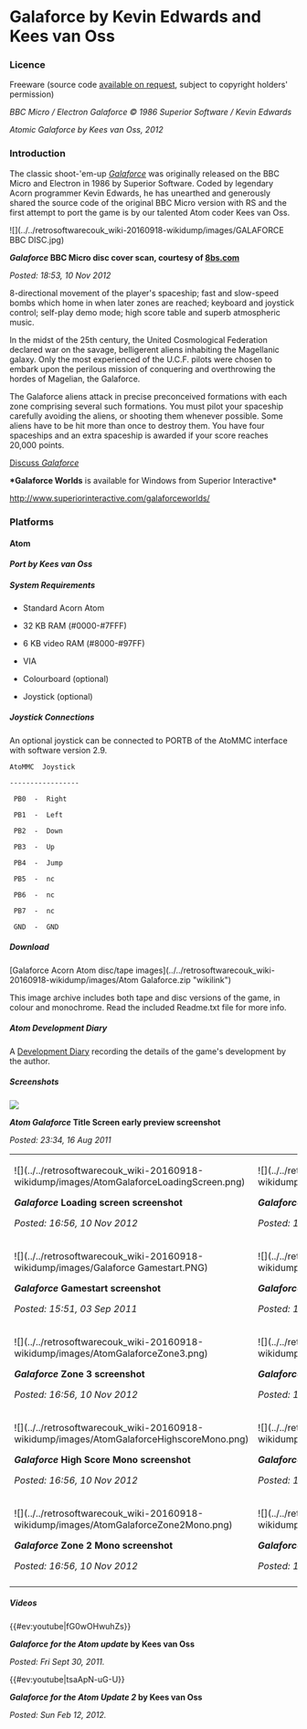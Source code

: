 # Galaforce by Kevin Edwards and Kees van Oss

### Licence

Freeware (source code [available on request](mailto:contact@retrosoftware.co.uk), subject to copyright holders' permission)

_BBC Micro / Electron Galaforce © 1986 Superior Software / Kevin Edwards_

_Atomic Galaforce by Kees van Oss, 2012_

### Introduction

The classic shoot-'em-up _[Galaforce](Galaforce "wikilink")_ was originally released on the BBC Micro and Electron in 1986 by Superior Software. Coded by legendary Acorn programmer Kevin Edwards, he has unearthed and generously shared the source code of the original BBC Micro version with RS and the first attempt to port the game is by our talented Atom coder Kees van Oss.

![](../../retrosoftwarecouk_wiki-20160918-wikidump/images/GALAFORCE BBC DISC.jpg)

**_Galaforce_ BBC Micro disc cover scan, courtesy of [8bs.com](http://www.8bs.com/scans/games/disc/GALAFORCE_BBC_DISC.jpg)**

_Posted: 18:53, 10 Nov 2012_

8-directional movement of the player's spaceship; fast and slow-speed bombs which home in when later zones are reached; keyboard and joystick control; self-play demo mode; high score table and superb atmospheric music.

In the midst of the 25th century, the United Cosmological Federation declared war on the savage, belligerent aliens inhabiting the Magellanic galaxy. Only the most experienced of the U.C.F. pilots were chosen to embark upon the perilous mission of conquering and overthrowing the hordes of Magelian, the Galaforce.

The Galaforce aliens attack in precise preconceived formations with each zone comprising several such formations. You must pilot your spaceship carefully avoiding the aliens, or shooting them whenever possible. Some aliens have to be hit more than once to destroy them. You have four spaceships and an extra spaceship is awarded if your score reaches 20,000 points.

[Discuss _Galaforce_](http://www.retrosoftware.co.uk/forum/viewforum.php?f=78)

**\*Galaforce Worlds** is available for Windows from Superior Interactive\*

<http://www.superiorinteractive.com/galaforceworlds/>

### Platforms

#### Atom

**_Port by Kees van Oss_**

##### System Requirements

- Standard Acorn Atom

- 32 KB RAM (\#0000-\#7FFF)

- 6 KB video RAM (\#8000-\#97FF)

- VIA

<!-- -->

- Colourboard (optional)

- Joystick (optional)

##### Joystick Connections

An optional joystick can be connected to PORTB of the AtoMMC interface with software version 2.9.

`AtoMMC  Joystick`

`-----------------`

` PB0  -  Right`

` PB1  -  Left`

` PB2  -  Down`

` PB3  -  Up`

` PB4  -  Jump`

` PB5  -  nc`

` PB6  -  nc`

` PB7  -  nc`

` GND  -  GND`

##### Download

[Galaforce Acorn Atom disc/tape images](../../retrosoftwarecouk_wiki-20160918-wikidump/images/Atom Galaforce.zip "wikilink")

This image archive includes both tape and disc versions of the game, in colour and monochrome. Read the included Readme.txt file for more info.

##### Atom Development Diary

A [Development Diary](GalaforceAtomDevDiary "wikilink") recording the details of the game's development by the author.

##### Screenshots

![](../../retrosoftwarecouk_wiki-20160918-wikidump/images/AtomGalaforceTitleScreen.png)

**_Atom Galaforce_ Title Screen early preview screenshot**

_Posted: 23:34, 16 Aug 2011_

<table>

<tbody>

<tr class="odd">

<td><p>![](../../retrosoftwarecouk_wiki-20160918-wikidump/images/AtomGalaforceLoadingScreen.png)

<strong><em>Galaforce</em> Loading screen screenshot</strong><br />

<em>Posted: 16:56, 10 Nov 2012</em></p></td>

<td><p>![](../../retrosoftwarecouk_wiki-20160918-wikidump/images/Galaforce Intro.PNG)

<strong><em>Galaforce</em> Intro screenshot</strong><br />

<em>Posted: 16:22, 17 Aug 2011</em></p></td>

<td><p>![](../../retrosoftwarecouk_wiki-20160918-wikidump/images/Galaforce Score.PNG)

<strong><em>Galaforce</em> High Score screenshot</strong><br />

<em>Posted: 16:22, 17 Aug 2011</em></p></td>

</tr>

<tr class="even">

<td><p>![](../../retrosoftwarecouk_wiki-20160918-wikidump/images/Galaforce Gamestart.PNG)

<strong><em>Galaforce</em> Gamestart screenshot</strong><br />

<em>Posted: 15:51, 03 Sep 2011</em></p></td>

<td><p>![](../../retrosoftwarecouk_wiki-20160918-wikidump/images/AtomGalaforceZone1.png)

<strong><em>Galaforce</em> Zone 1 screenshot</strong><br />

<em>Posted: 16:56, 10 Nov 2012</em></p></td>

<td><p>![](../../retrosoftwarecouk_wiki-20160918-wikidump/images/AtomGalaforceZone2.png)

<strong><em>Galaforce</em> Zone 2 screenshot</strong><br />

<em>Posted: 16:56, 10 Nov 2012</em></p></td>

</tr>

<tr class="odd">

<td><p>![](../../retrosoftwarecouk_wiki-20160918-wikidump/images/AtomGalaforceZone3.png)

<strong><em>Galaforce</em> Zone 3 screenshot</strong><br />

<em>Posted: 16:56, 10 Nov 2012</em></p></td>

<td><p>![](../../retrosoftwarecouk_wiki-20160918-wikidump/images/AtomGalaforceLoadingScreenMono.png)

<strong><em>Galaforce</em> Zone 3 screenshot</strong><br />

<em>Posted: 16:56, 10 Nov 2012</em></p></td>

<td><p>![](../../retrosoftwarecouk_wiki-20160918-wikidump/images/AtomGalaforceIntroMono.png)

<strong><em>Galaforce</em> Zone 3 screenshot</strong><br />

<em>Posted: 16:56, 10 Nov 2012</em></p></td>

</tr>

<tr class="even">

<td><p>![](../../retrosoftwarecouk_wiki-20160918-wikidump/images/AtomGalaforceHighscoreMono.png)

<strong><em>Galaforce</em> High Score Mono screenshot</strong><br />

<em>Posted: 16:56, 10 Nov 2012</em></p></td>

<td><p>![](../../retrosoftwarecouk_wiki-20160918-wikidump/images/AtomGalaforceEnteringZone1Mono.png)

<strong><em>Galaforce</em> Game Start Mono screenshot</strong><br />

<em>Posted: 16:56, 10 Nov 2012</em></p></td>

<td><p>![](../../retrosoftwarecouk_wiki-20160918-wikidump/images/AtomGalaforceZone1Mono.png)

<strong><em>Galaforce</em> Zone 1 Mono screenshot</strong><br />

<em>Posted: 16:56, 10 Nov 2012</em></p></td>

</tr>

<tr class="odd">

<td><p>![](../../retrosoftwarecouk_wiki-20160918-wikidump/images/AtomGalaforceZone2Mono.png)

<strong><em>Galaforce</em> Zone 2 Mono screenshot</strong><br />

<em>Posted: 16:56, 10 Nov 2012</em></p></td>

<td><p>![](../../retrosoftwarecouk_wiki-20160918-wikidump/images/AtomGalaforceZone3Mono.png)

<strong><em>Galaforce</em> Zone 3 Mono screenshot</strong><br />

<em>Posted: 16:56, 10 Nov 2012</em></p></td>

</tr>

<tr class="even">

<td></td>

</tr>

</tbody>

</table>

##### Videos

{{\#ev:youtube|fG0wOHwuhZs}}

**_Galaforce for the Atom update_ by Kees van Oss**

_Posted: Fri Sept 30, 2011._

{{\#ev:youtube|tsaApN-uG-U}}

**_Galaforce for the Atom Update 2_ by Kees van Oss**

_Posted: Sun Feb 12, 2012._
